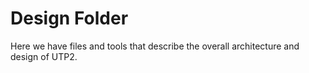 # Design Folder

Here we have files and tools that describe the overall architecture and design of UTP2.